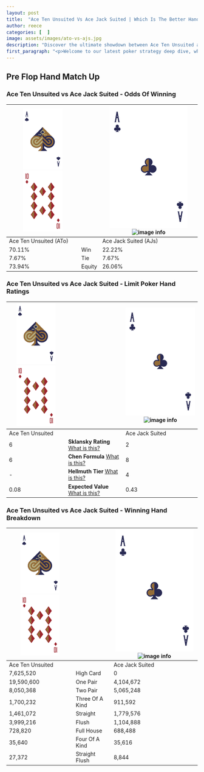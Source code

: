 ```yaml
---
layout: post
title:  "Ace Ten Unsuited Vs Ace Jack Suited | Which Is The Better Hand In Poker? A Complete Guide"
author: reece
categories: [  ]
image: assets/images/ato-vs-ajs.jpg
description: "Discover the ultimate showdown between Ace Ten Unsuited and Ace Jack Suited in poker! Uncover the odds, strategies, and scenarios where one hand triumphs over the other. Get ready to up your poker game with this thrilling analysis."
first_paragraph: "<p>Welcome to our latest poker strategy deep dive, where we're pitting two distinct hands against each other in a high-stakes showdown: Ace Ten Unsuited vs Ace Jack Suited.</p><p>In the dynamic world of poker, every decision counts, and knowing which hand holds the upper hand is key to your success at the table.</p><p>In this article, we'll dissect these two hands, explore the scenarios where one dominates the other, and equip you with the knowledge to make strategic choices that can tip the odds in your favor.</p><p>Get ready to unravel the intriguing dynamics of these poker hands and elevate your game to new heights.</p>"
---
```




[comment]: # (sp0)

## Pre Flop Hand Match Up

<div class="table hand-ratings" markdown="1"> 



### Ace Ten Unsuited vs Ace Jack Suited - Odds Of Winning


    
| ![image info](assets/images/hand1/A.png) ![image info](assets/images/hand1/To.png) |  | ![image info](assets/images/hand2/A.png) ![image info](assets/images/hand2/Js.png) |
| -------- | -------- | -------- |
| Ace Ten Unsuited (ATo) |  | Ace Jack Suited (AJs) |
| 70.11% | Win | 22.22% |
| 7.67% | Tie | 7.67% |
| 73.94% | Equity | 26.06% |




[comment]: # (sp1)



### Ace Ten Unsuited vs Ace Jack Suited - Limit Poker Hand Ratings


    
| ![image info](assets/images/hand1/A.png) ![image info](assets/images/hand1/To.png) |  | ![image info](assets/images/hand2/A.png) ![image info](assets/images/hand2/Js.png) |
| -------- | -------- | -------- |
| Ace Ten Unsuited |  | Ace Jack Suited |
| 6 | **Sklansky Rating** [What is this?](/sklansky-rating-explained) | 2 |
| 6 | **Chen Formula** [What is this?](/chen-formula-explained) | 8 |
| - | **Hellmuth Tier** [What is this?](/Hellmuth-tier-explained) | 4 |
| 0.08 | **Expected Value** [What is this?](/expected-value-explained) | 0.43 |




[comment]: # (sp2)



### Ace Ten Unsuited vs Ace Jack Suited - Winning Hand Breakdown


    
| ![image info](assets/images/hand1/A.png) ![image info](assets/images/hand1/To.png) |  | ![image info](assets/images/hand2/A.png) ![image info](assets/images/hand2/Js.png) |
| -------- | -------- | -------- |
| Ace Ten Unsuited |  | Ace Jack Suited |
| 7,625,520 | High Card | 0 |
| 19,590,600 | One Pair | 4,104,672 |
| 8,050,368 | Two Pair | 5,065,248 |
| 1,700,232 | Three Of A Kind | 911,592 |
| 1,461,072 | Straight | 1,779,576 |
| 3,999,216 | Flush | 1,104,888 |
| 728,820 | Full House | 688,488 |
| 35,640 | Four Of A Kind | 35,616 |
| 27,372 | Straight Flush | 8,844 |




[comment]: # (sp3)



</div>

[comment]: # (sp4)



[comment]: # (sp5)

